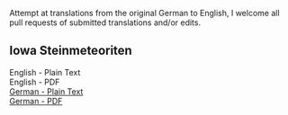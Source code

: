 Attempt at translations from the original German to English, I welcome all pull requests of submitted translations and/or edits.

## Iowa Steinmeteoriten

English - Plain Text  
English - PDF  
[German - Plain Text](full-text-german.md)  
[German - PDF]()  
